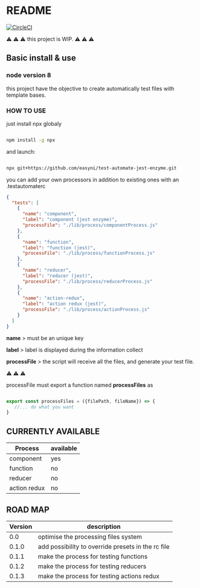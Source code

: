 # README

[![CircleCI](https://circleci.com/gh/easyni/test-automate-jest-enzyme/tree/master.svg?style=svg)](https://circleci.com/gh/easyni/test-automate-jest-enzyme/tree/master)

⚠️ ⚠️ ⚠️ 
this project is WIP.
⚠️ ⚠️ ⚠️ 
## Basic install & use
### node version 8

this project have the objective to create automatically test files with template bases.

### HOW TO USE

just install npx globaly

 
```bash 

npm install -g npx

```
and launch: 
 
```bash 

npx git+https://github.com/easyni/test-automate-jest-enzyme.git

```

you can add your own processors in addition to existing ones with an .testautomaterc

```json
{
  "tests": [
    {
      "name": "component",
      "label": "component (jest enzyme)",
      "processFile": "./lib/process/componentProcess.js"
    },
    {
      "name": "function",
      "label": "function (jest)",
      "processFile": "./lib/process/functionProcess.js"
    },
    {
      "name": "reducer",
      "label": "reducer (jest)",
      "processFile": "./lib/process/reducerProcess.js"
    },
    {
      "name": "action-redux",
      "label": "action redux (jest)",
      "processFile": "./lib/process/actionProcess.js"
    }
  ]
}
```

  **name** > must be an unique key
  
  **label** > label is displayed during the information collect
   
  **processFile** > the script will receive all the files, and generate your test file.

 ⚠️ ⚠️ ⚠️ 
 
 processFile must export a function named **processFiles** as 
 
 ```js

export const processFiles = ({filePath, fileName}) => {
    //... do what you want
}
 ```
 ## CURRENTLY AVAILABLE
 
| Process            | available|
|--------------------|----------|
|component           |   yes    |
|function            |    no    |
|reducer             |    no    |
|action redux        |    no    |

## ROAD MAP

| Version   |  description                                       |
|-----------|----------------------------------------------------|
| 0.0       | optimise the processing files system               |
| 0.1.0     | add possibility to override presets in the rc file |
| 0.1.1     | make the process for testing functions             |
| 0.1.2     | make the process for testing reducers              |
| 0.1.3     | make the process for testing actions redux         |

